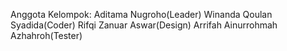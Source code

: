Anggota Kelompok:
Aditama Nugroho(Leader)
Winanda Qoulan Syadida(Coder)
Rifqi Zanuar Aswar(Design)
Arrifah Ainurrohmah Azhahroh(Tester)
